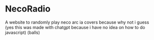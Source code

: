 # NecoRadio
 A website to randomly play neco arc ia covers because why not i guess (yes this was made with chatgpt because i have no idea on how to do javascript) (balls)
